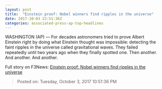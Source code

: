 ```yaml
---
layout: post
title:  "Einstein proof: Nobel winners find ripples in the universe"
date: 2017-10-03 22:51:36Z
categories: associated-press-ap-top-headlines
---
```


WASHINGTON (AP) — For decades astronomers tried to prove Albert Einstein right by doing what Einstein thought was impossible: detecting the faint ripples in the universe called gravitational waves. They failed repeatedly until two years ago when they finally spotted one. Then another. And another. And another.


Full story on F3News: [Einstein proof: Nobel winners find ripples in the universe](http://www.f3nws.com/n/2ajzrC)

> Posted on: Tuesday, October 3, 2017 10:51:36 PM
